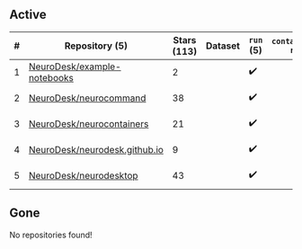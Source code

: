## Active
| # | Repository (5) | Stars (113) | Dataset | `run` (5) | `containers-run` | Last Modified |
| --- | --- | --- | --- | --- | --- | --- |
| 1 | [NeuroDesk/example-notebooks](https://github.com/NeuroDesk/example-notebooks) | 2 |  | :heavy_check_mark: |  | 2024-11-25 04:38:16+00:00 |
| 2 | [NeuroDesk/neurocommand](https://github.com/NeuroDesk/neurocommand) | 38 |  | :heavy_check_mark: |  | 2024-11-22 03:48:06+00:00 |
| 3 | [NeuroDesk/neurocontainers](https://github.com/NeuroDesk/neurocontainers) | 21 |  | :heavy_check_mark: |  | 2024-11-25 04:26:32+00:00 |
| 4 | [NeuroDesk/neurodesk.github.io](https://github.com/NeuroDesk/neurodesk.github.io) | 9 |  | :heavy_check_mark: |  | 2024-11-22 02:21:59+00:00 |
| 5 | [NeuroDesk/neurodesktop](https://github.com/NeuroDesk/neurodesktop) | 43 |  | :heavy_check_mark: |  | 2024-11-23 17:19:16+00:00 |

## Gone
No repositories found!
